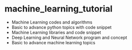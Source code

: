 # machine_learning_tutorial
<ul><li>Machine Learning codes and algorithms</li>
  <li>Basic to advance python topics with code snippet</li>
  <li>Machine Learning libraries and code snippet</li>
<li>Deep Learning and Neural Network program and concept</li>
  <li>Basic to advance machine learning topics</li>
</ul>

